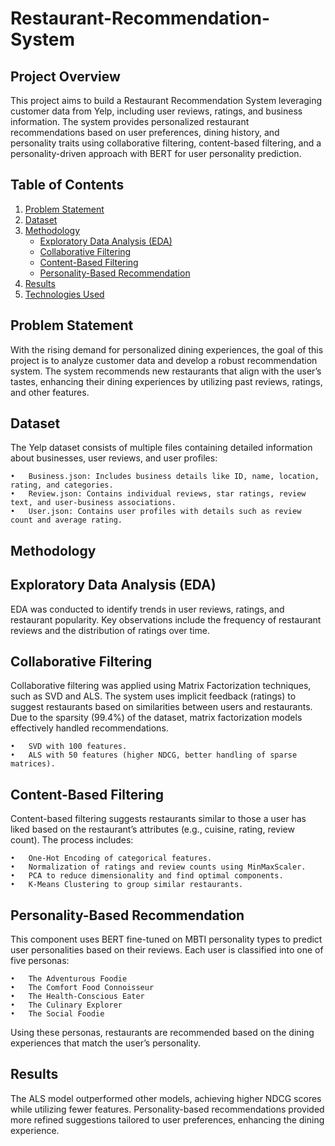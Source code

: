 # Restaurant-Recommendation-System

## Project Overview

This project aims to build a Restaurant Recommendation System leveraging customer data from Yelp, including user reviews, ratings, and business information. The system provides personalized restaurant recommendations based on user preferences, dining history, and personality traits using collaborative filtering, content-based filtering, and a personality-driven approach with BERT for user personality prediction.

## Table of Contents

1. [Problem Statement](#problem-statement)
2. [Dataset](#dataset)
3. [Methodology](#methodology)
   - [Exploratory Data Analysis (EDA)](#exploratory-data-analysis-eda)
   - [Collaborative Filtering](#collaborative-filtering)
   - [Content-Based Filtering](#content-based-filtering)
   - [Personality-Based Recommendation](#personality-based-recommendation)
4. [Results](#results)
5. [Technologies Used](#technologies-used)

## Problem Statement

With the rising demand for personalized dining experiences, the goal of this project is to analyze customer data and develop a robust recommendation system. The system recommends new restaurants that align with the user’s tastes, enhancing their dining experiences by utilizing past reviews, ratings, and other features.

## Dataset

The Yelp dataset consists of multiple files containing detailed information about businesses, user reviews, and user profiles:

	•	Business.json: Includes business details like ID, name, location, rating, and categories.
	•	Review.json: Contains individual reviews, star ratings, review text, and user-business associations.
	•	User.json: Contains user profiles with details such as review count and average rating.

## Methodology

## Exploratory Data Analysis (EDA)

EDA was conducted to identify trends in user reviews, ratings, and restaurant popularity. Key observations include the frequency of restaurant reviews and the distribution of ratings over time.

## Collaborative Filtering

Collaborative filtering was applied using Matrix Factorization techniques, such as SVD and ALS. The system uses implicit feedback (ratings) to suggest restaurants based on similarities between users and restaurants. Due to the sparsity (99.4%) of the dataset, matrix factorization models effectively handled recommendations.

	•	SVD with 100 features.
	•	ALS with 50 features (higher NDCG, better handling of sparse matrices).

## Content-Based Filtering

Content-based filtering suggests restaurants similar to those a user has liked based on the restaurant’s attributes (e.g., cuisine, rating, review count). The process includes:

	•	One-Hot Encoding of categorical features.
	•	Normalization of ratings and review counts using MinMaxScaler.
	•	PCA to reduce dimensionality and find optimal components.
	•	K-Means Clustering to group similar restaurants.

## Personality-Based Recommendation

This component uses BERT fine-tuned on MBTI personality types to predict user personalities based on their reviews. Each user is classified into one of five personas:

	•	The Adventurous Foodie
	•	The Comfort Food Connoisseur
	•	The Health-Conscious Eater
	•	The Culinary Explorer
	•	The Social Foodie

Using these personas, restaurants are recommended based on the dining experiences that match the user’s personality.

## Results

The ALS model outperformed other models, achieving higher NDCG scores while utilizing fewer features. Personality-based recommendations provided more refined suggestions tailored to user preferences, enhancing the dining experience.
